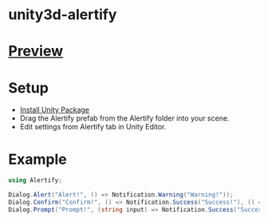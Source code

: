 # unity3d-alertify

# [Preview](https://onurtnrkl.github.io/unity3d-alertify/)

# Setup

* [Install Unity Package](https://github.com/onurtnrkl/unity3d-alertify/releases)
* Drag the Alertify prefab from the Alertify folder into your scene.
* Edit settings from Alertify tab in Unity Editor.

# Example
```cs
using Alertify;

Dialog.Alert("Alert!", () => Notification.Warning("Warning!"));
Dialog.Confirm("Confirm!", () => Notification.Success("Success!"), () => Notification.Error("Error!"));
Dialog.Prompt("Prompt!", (string input) => Notification.Success("Success: " + input), () => Notification.Error("Error!"));
```
